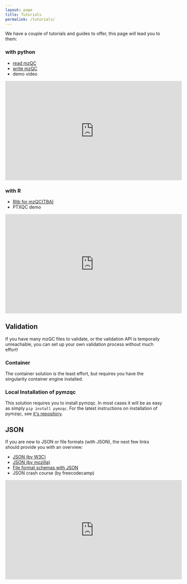 ```yaml
---
layout: page
title: Tutorials
permalink: /tutorials/
---
```


We have a couple of tutorials and guides to offer, this page will lead you to them:

### with python
* [read mzQC](read/)
* [write mzQC](write/)
* demo video
<iframe width="560" height="315" src="https://www.youtube.com/embed/vZXJuPl2yGw" title="YouTube video player" frameborder="0" allow="accelerometer; autoplay; clipboard-write; encrypted-media; gyroscope; picture-in-picture" allowfullscreen></iframe>

### with R
* [Rlib for mzQC(TBA)](TBA)
* PTXQC demo
<iframe width="560" height="315" src="https://www.youtube.com/embed/sb-mydbNRS4" title="YouTube video player" frameborder="0" allow="accelerometer; autoplay; clipboard-write; encrypted-media; gyroscope; picture-in-picture" allowfullscreen></iframe>


## Validation
If you have many mzQC files to validate, or the validation API is temporaily unreachable,
you can set up your own validation process without much effort!

### Container
The container solution is the least effort, but requires you have the singularity container engine installed.

### Local Installation of pymzqc
This solution requires you to install pymzqc. 
In most cases it will be as easy as simply `pip install pymzqc`.
For the latest instructions on installation of pymzqc, see [it's repository]().

## JSON
If you are new to JSON or file formats (with JSON), 
the next few links should provide you with an overview:

- [JSON (by W3C)](https://www.w3schools.com/js/js_json_intro.asp)
- [JSON (by mozilla)](https://developer.mozilla.org/en-US/docs/Learn/JavaScript/Objects/JSON)
- [File format schemas with JSON](https://json-schema.org/learn/getting-started-step-by-step.html)
- JSON crash course (by freecodecamp)
<iframe width="560" height="315" src="https://www.youtube.com/embed/GpOO5iKzOmY" title="YouTube video player" frameborder="0" allow="accelerometer; autoplay; clipboard-write; encrypted-media; gyroscope; picture-in-picture" allowfullscreen></iframe>